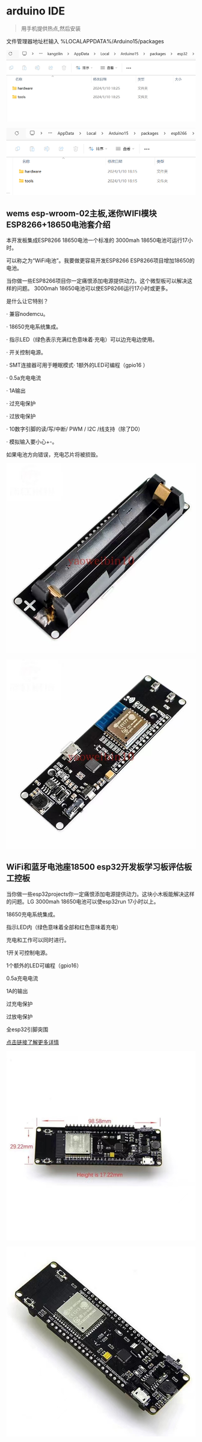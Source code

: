 # arduino IDE

> 用手机提供热点,然后安装

文件管理器地址栏输入 %LOCALAPPDATA%/Arduino15/packages

![esp32](image.png)

![esp8266](image-1.png)

## wems esp-wroom-02主板,迷你WIFI模块 ESP8266+18650电池套介绍

本开发板集成ESP8266 18650电池一个标准的 3000mah 18650电池可运行17小时。

可以称之为“WiFi电池”。我要做更容易开发ESP8266 ESP8266项目增加18650的电池。

当你做一些ESP8266项目你一定痛恨添加电源提供动力。这个微型板可以解决这样的问题。 3000mah 18650电池可以使ESP8266运行17小时或更多。

是什么让它特别？

· 兼容nodemcu。

· 18650充电系统集成。

· 指示LED（绿色表示充满红色意味着·充电）可以边充电边使用。

· 开关控制电源。

· SMT连接器可用于睡眠模式· 1额外的LED可编程（gpio16 ）

· 0.5a充电电流

· 1A输出

· 过充电保护

· 过放电保护

· 10数字引脚的读/写/中断/ PWM / I2C /线支持（除了D0）

· 模拟输入要小心+-。

如果电池方向错误，充电芯片将被损毁。

![esp8266](esp8266_01.jpg)

![esp8266](esp8266_02.jpg)

## WiFi和蓝牙电池座18500 esp32开发板学习板评估板工控板

当你做一些esp32projects你一定痛恨添加电源提供动力。这块小木板能解决这样的问题。LG 3000mah 18650电池可以使esp32run 17小时以上。

18650充电系统集成。

指示LED内（绿色意味着全部和红色意味着充电）

充电和工作可以同时进行。

1开关可控制电源。

1个额外的LED可编程（gpio16）

0.5a充电电流

1A的输出

过充电保护

过放电保护

全esp32引脚突围

[点击链接了解更多详情](http://espressif.com/en/products/hardware/esp32-devkitc/overview)

![esp32](esp32_01.jpg)

![esp32](esp32_02.jpg)
